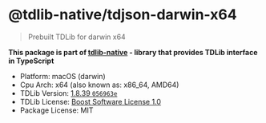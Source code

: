 # @tdlib-native/tdjson-darwin-x64

> Prebuilt TDLib for darwin x64

**This package is part of [tdlib-native](https://github.com/AlexXanderGrib/node-tdlib) - library that provides TDLib interface in TypeScript**

- Platform: macOS (darwin)
- Cpu Arch: x64 (also known as: x86_64, AMD64)
- TDLib Version: [1.8.39 `056963e`](https://github.com/tdlib/td/tree/056963e48fa8d3f89556239c22d6ac843d3c8a5b)
- TDLib License: [Boost Software License 1.0](https://github.com/tdlib/td/blob/master/LICENSE_1_0.txt)
- Package License: MIT
